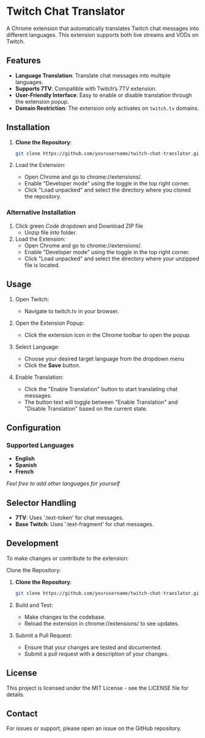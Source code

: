 # Twitch Chat Translator

A Chrome extension that automatically translates Twitch chat messages into different languages. This extension supports both live streams and VODs on Twitch.

## Features

- **Language Translation**: Translate chat messages into multiple languages.
- **Supports 7TV**: Compatible with Twitch’s 7TV extension.
- **User-Friendly Interface**: Easy to enable or disable translation through the extension popup.
- **Domain Restriction**: The extension only activates on `twitch.tv` domains.

## Installation

1. **Clone the Repository**:
   ```bash
   git clone https://github.com/yourusername/twitch-chat-translator.git

2. Load the Extension:

   - Open Chrome and go to chrome://extensions/.
   - Enable "Developer mode" using the toggle in the top right corner.
   - Click "Load unpacked" and select the directory where you cloned the repository.

### Alternative Installation
1. Click green *Code* dropdown and Download ZIP file
   - Unzip file into folder.
2. Load the Extension:
   - Open Chrome and go to chrome://extensions/.
   - Enable "Developer mode" using the toggle in the top right corner.
   - Click "Load unpacked" and select the directory where your unzipped file is located.


## Usage
1. Open Twitch:
   - Navigate to twitch.tv in your browser.

2. Open the Extension Popup:
   - Click the extension icon in the Chrome toolbar to open the popup.

3. Select Language:
   - Choose your desired target language from the dropdown menu
   - Click the **Save** button.

4. Enable Translation:
   - Click the "Enable Translation" button to start translating chat messages.
   - The button text will toggle between "Enable Translation" and "Disable Translation" based on the current state.

## Configuration
### Supported Languages
- **English**
- **Spanish**
- **French**
  
*Feel free to add other languages for yourself*

## Selector Handling
   - **7TV**: Uses '.text-token' for chat messages.
   - **Base Twitch**: Uses '.text-fragment' for chat messages.

## Development
To make changes or contribute to the extension:

Clone the Repository:

1. **Clone the Repository**:
   ```bash
   git clone https://github.com/yourusername/twitch-chat-translator.git

2. Build and Test:
   - Make changes to the codebase.
   - Reload the extension in chrome://extensions/ to see updates.

3. Submit a Pull Request:
   - Ensure that your changes are tested and documented.
   - Submit a pull request with a description of your changes.

## License
This project is licensed under the MIT License - see the LICENSE file for details.

## Contact
For issues or support, please open an issue on the GitHub repository.

